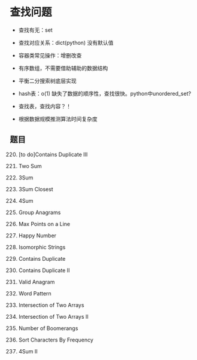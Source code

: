 # 查找问题

* 查找有无：set

* 查找对应关系：dict(python) 没有默认值

* 容器类常见操作：增删改查

* 有序数组，不需要借助辅助的数据结构

* 平衡二分搜索树底层实现

* hash表：o(1) 缺失了数据的顺序性，查找很快。python中unordered_set?

* 查找表，查找内容？！

* 根据数据规模推测算法时间复杂度


## 题目

220.  [to do]Contains Duplicate III

1. Two Sum

15. 3Sum

16. 3Sum Closest

18. 4Sum

49. Group Anagrams

149. Max Points on a Line

202. Happy Number

205. Isomorphic Strings

217. Contains Duplicate

219. Contains Duplicate II

242. Valid Anagram

290. Word Pattern

349. Intersection of Two Arrays

350. Intersection of Two Arrays II

447. Number of Boomerangs

451. Sort Characters By Frequency

454. 4Sum II